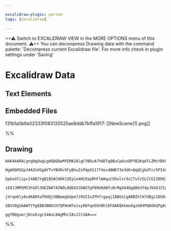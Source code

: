 ```yaml
---

excalidraw-plugin: parsed
tags: [excalidraw]

---
```

==⚠  Switch to EXCALIDRAW VIEW in the MORE OPTIONS menu of this document. ⚠== You can decompress Drawing data with the command palette: 'Decompress current Excalidraw file'. For more info check in plugin settings under 'Saving'


# Excalidraw Data
## Text Elements
## Embedded Files
f31b1a0b9a02333f083120525ae8ddb7b1fa1917: [[NewScene(1).png]]

%%
## Drawing
```compressed-json
N4KAkARALgngDgUwgLgAQQQDwMYEMA2AlgCYBOuA7hADTgQBuCpAzoQPYB2KqATLZMzYBXUtiRoIACyhQ4zZAHoFAc0JRJQgEYA6bGwC2CgF7N6hbEcK4OCtptbErHALRY8RMpWdx8Q1TdIEfARcZgRmBShcZQUebQA2bQB2GjoghH0EDihmbgBtcDBQMBKIEm4IACEAKyMjKDYAFn0ALQB5ZmqAGUwATgBNTIAlKExUkshYRArCfWikflKxtGce

HgAObR5GpJ4AZnXGgAYTvYBGRvXFyBhuZzP4pO117fXes4BWD73e3d6+QqQCgkdTcc5PI4Xc69D5nHhHRofeLXKQIQjKaTcNZPdYfY6NHgXf4vJJXQEQazKYLcI4o5hQUhsADWCAAwmx8GxSBUGdZmHBcIFsuNSppcNgmcpGUIOMR2ZzuRJeRx+YKslARZAAGaEfD4ADKsGpEkEHk1EHpjJZAHUQZIsXSGcyEIaYMb0KbyijpRiOOFcmgzii2ALs

GpboGTiipcI4ABJYgB1B5AC6KK15EyCe4HCEepRhFlWAquCO5ulsr9zCTufz5LCCGI3DO63iLYe31p5MYLHYXDQHxRPdYnAAcpwxM29o1Loj1gcC8wACLpKCN7haghhFGaYSygCiwUy2RrefwKKEcGIuDXTcDST2SV6R3WZzf8MaKKIHCZObPX7YCV1zQTd8G3esoigIQkwgRBZULZRzR1YJswkLVzk0M5S00XpS32PY9i1F9znhD4eA+XAEHWYh

iE0JJMM3M53hSOl3HEZNATAINOLOQE03JbBGTgP89UKABfcB+MgXA4DgQ0b3Y4pJkkDJ2Iga9SF/RYGEIBAKEqcVJQrOUOS5CoAGItSs6yRQgbARCFKA4zXfRDStNlTMVdBzLOBBfN82z7NIRznIyAyJRjGUTIVHlyBVAVHMChz1VC/QADFdQNI01M9JttKCkKXLc51bWIUE0ABUoCpSoqnRZV13QtDkvUKOzkuyVKhmEX1/WbfL2qcly2lDcNmy

jVrqo6ly0s4KA0twfRdQjVBBwmgbUpm7J9UIIx2PhfrgpqjIABUsCgABBIhlH7dBgi1DUDsKjJ5NIC7grYCgVNwO9UFrc81sOqaMn3WVzvez6Qh+ilwaSwHBoyMHGQoY74DU4zbOYQSOXwAANMEdm0Rp/jWeJtiRHh4kRbTMcZPV+ixL5tEfRoLkhImeF6A5VtKIw2AMbglMgegCCEPbtCOJ89jbcTHqO/QuqiqsYPR7SpRIbbdqxLtSjV4hDQQY

SB1V0gSAAWTYYgEBB3BNGCH7QPAnWTeisy0EFqoOSh0hlDFAAKQkkmoXgzkD4PQ6ObQPgASnNIYEGUPNBQqb2/f2WleD2dO06DiPo4gGWAcc4qWWGqA+1POtSgzBaEDjosTY4RC3fJLIbbt7gGVFlFsCIQ3UE7hAUQ4GuO9ILvyWEKBv3YgeC9KOxqgQbAcn1Ye4HNy3rdt4DUAdwfWvFMvGGOvn8AF8kphy9Jl77c17PpAwUemNA/oAoD7a3feJ

ggfBQgum/j6nxEvgcS4AxL8AgMhcIAsJJiSAA===
```
%%